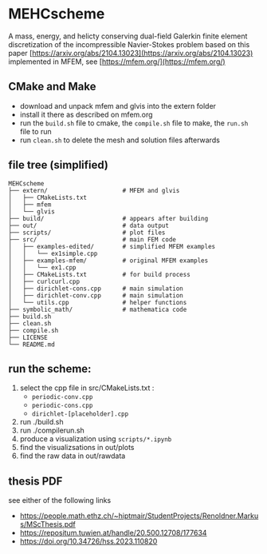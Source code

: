 # MEHCscheme

A mass, energy, and helicty conserving dual-field Galerkin finite element discretization of the incompressible Navier-Stokes problem based on this paper [https://arxiv.org/abs/2104.13023](https://arxiv.org/abs/2104.13023) implemented in MFEM, see [https://mfem.org/](https://mfem.org/)

## CMake and Make

- download and unpack mfem and glvis into the extern folder
- install it there as described on mfem.org
- run the `build.sh` file to cmake, the `compile.sh` file to make, the `run.sh` file to run 
- run `clean.sh` to delete the mesh and solution files afterwards


## file tree (simplified)

```
MEHCscheme
├── extern/                     # MFEM and glvis
│   ├── CMakeLists.txt
│   ├── mfem
│   └── glvis
├── build/                      # appears after building
├── out/                        # data output
├── scripts/                    # plot files
├── src/                        # main FEM code
│   ├── examples-edited/        # simplified MFEM examples
│   │   └── ex1simple.cpp       
│   ├── examples-mfem/          # original MFEM examples
│   │   └── ex1.cpp         
│   ├── CMakeLists.txt          # for build process
│   ├── curlcurl.cpp
│   ├── dirichlet-cons.cpp      # main simulation
│   ├── dirichlet-conv.cpp      # main simulation
│   └── utils.cpp               # helper functions
├── symbolic_math/              # mathematica code
├── build.sh                    
├── clean.sh                    
├── compile.sh
├── LICENSE
└── README.md
```

## run the scheme:

1. select the cpp file in src/CMakeLists.txt :
    * `periodic-conv.cpp`
    * `periodic-cons.cpp`
    * `dirichlet-[placeholder].cpp`
2. run ./build.sh
3. run ./compilerun.sh
4. produce a visualization using `scripts/*.ipynb`
5. find the visualizsations in out/plots
6. find the raw data in out/rawdata

## thesis PDF

see either of the following links

- https://people.math.ethz.ch/~hiptmair/StudentProjects/Renoldner.Markus/MScThesis.pdf
- https://repositum.tuwien.at/handle/20.500.12708/177634
- https://doi.org/10.34726/hss.2023.110820
